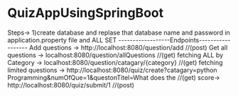 # QuizAppUsingSpringBoot
Steps->
1)create database and replase that database name  and password in  application.property  file and ALL SET
------------------Endpoints------------------
Add questions -> http://localhost:8080/question/add                      //(post)
Get all questions -> localhost:8080/question/allQuestions               //(get)
fetching ALL by Category -> localhost:8080/question/catagary/{category}    //(get)
fetching  limited questions  ->   http://localhost:8080/quiz/create?catagary=python Programming&numOfQue=1&questonTitel=What does the  //(get)
score-> http://localhost:8080/quiz/submit/1                              //(post)

